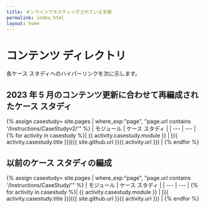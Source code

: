 ```yaml
---
title: オンラインでホスティングされている手順
permalink: index.html
layout: home
---
```


# コンテンツ ディレクトリ

各ケース スタディへのハイパーリンクを次に示します。


## 2023 年 5 月のコンテンツ更新に合わせて再編成されたケース スタディ

{% assign casestudy= site.pages | where_exp:"page", "page.url contains '/Instructions/CaseStudyv2/'" %}
| モジュール | ケース スタディ |
| --- | --- | 
{% for activity in casestudy  %}| {{ activity.casestudy.module }} | [{{ activity.casestudy.title }}]({{ site.github.url }}{{ activity.url }}) |
{% endfor %}


## 以前のケース スタディの編成

{% assign casestudy= site.pages | where_exp:"page", "page.url contains '/Instructions/CaseStudy/'" %}
| モジュール | ケース スタディ |
| --- | --- | 
{% for activity in casestudy  %}| {{ activity.casestudy.module }} | [{{ activity.casestudy.title }}]({{ site.github.url }}{{ activity.url }}) |
{% endfor %}